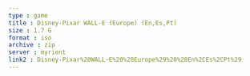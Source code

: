 ```yaml
---
type : game
title : Disney-Pixar WALL-E (Europe) (En,Es,Pt)
size : 1.7 G
format : iso
archive : zip
server : myrient
link2 : Disney-Pixar%20WALL-E%20%28Europe%29%20%28En%2CEs%2CPt%29
---
```

